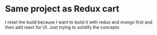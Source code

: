 # Same project as Redux cart

I reset the build because I want to build it with redux and mongo first and then add react for UI. Just trying to solidify the concepts